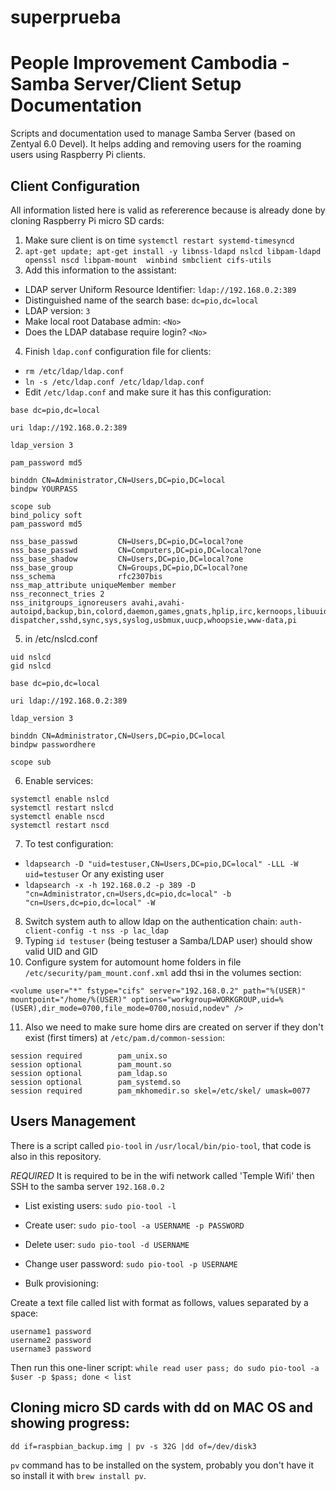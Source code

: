 # superprueba

# People Improvement Cambodia - Samba Server/Client Setup Documentation

Scripts and documentation used to manage Samba Server (based on Zentyal 6.0 Devel). It helps adding and removing users for the roaming users using Raspberry Pi clients.

## Client Configuration

All information listed here is valid as refererence because is already done by cloning Raspberry Pi micro SD cards: 

1. Make sure client is on time `systemctl restart systemd-timesyncd`
2. `apt-get update; apt-get install -y libnss-ldapd nslcd libpam-ldapd openssl nscd libpam-mount  winbind smbclient cifs-utils`
3. Add this information to the assistant: 
- LDAP server Uniform Resource Identifier: `ldap://192.168.0.2:389`
- Distinguished name of the search base: `dc=pio,dc=local`
- LDAP version: `3`
- Make local root Database admin: `<No>`
- Does the LDAP database require login?  `<No>`
4. Finish `ldap.conf` configuration file for clients:
- `rm /etc/ldap/ldap.conf`
- `ln -s /etc/ldap.conf /etc/ldap/ldap.conf`
- Edit `/etc/ldap.conf` and make sure it has this configuration:
```
base dc=pio,dc=local

uri ldap://192.168.0.2:389

ldap_version 3

pam_password md5

binddn CN=Administrator,CN=Users,DC=pio,DC=local
bindpw YOURPASS

scope sub
bind_policy soft
pam_password md5

nss_base_passwd         CN=Users,DC=pio,DC=local?one
nss_base_passwd         CN=Computers,DC=pio,DC=local?one
nss_base_shadow         CN=Users,DC=pio,DC=local?one
nss_base_group          CN=Groups,DC=pio,DC=local?one
nss_schema              rfc2307bis
nss_map_attribute uniqueMember member
nss_reconnect_tries 2
nss_initgroups_ignoreusers avahi,avahi-autoipd,backup,bin,colord,daemon,games,gnats,hplip,irc,kernoops,libuuid,lightdm,list,lp,mail,man,messagebus,news,proxy,pulse,root,rtkit,saned,speech-dispatcher,sshd,sync,sys,syslog,usbmux,uucp,whoopsie,www-data,pi
```
5. in /etc/nslcd.conf
```
uid nslcd
gid nslcd

base dc=pio,dc=local

uri ldap://192.168.0.2:389

ldap_version 3

binddn CN=Administrator,CN=Users,DC=pio,DC=local
bindpw passwordhere

scope sub
```
6. Enable services:
```
systemctl enable nslcd
systemctl restart nslcd
systemctl enable nscd
systemctl restart nscd
```
7. To test configuration:
- `ldapsearch -D "uid=testuser,CN=Users,DC=pio,DC=local" -LLL -W uid=testuser` Or any existing user
- `ldapsearch -x -h 192.168.0.2 -p 389 -D "cn=Administrator,cn=Users,dc=pio,dc=local" -b "cn=Users,dc=pio,dc=local" -W`
8. Switch system auth to allow ldap on the authentication chain:
`auth-client-config -t nss -p lac_ldap`
9. Typing `id testuser` (being testuser a Samba/LDAP user) should show valid UID and GID
10. Configure system for automount home folders in file `/etc/security/pam_mount.conf.xml` add thsi in the volumes section:
```
<volume user="*" fstype="cifs" server="192.168.0.2" path="%(USER)" mountpoint="/home/%(USER)" options="workgroup=WORKGROUP,uid=%(USER),dir_mode=0700,file_mode=0700,nosuid,nodev" />
```
11. Also we need to make sure home dirs are created on server if they don't exist (first timers) at `/etc/pam.d/common-session`:
```
session required        pam_unix.so
session optional        pam_mount.so
session optional        pam_ldap.so
session optional        pam_systemd.so
session required        pam_mkhomedir.so skel=/etc/skel/ umask=0077
```


## Users Management

There is a script called `pio-tool` in `/usr/local/bin/pio-tool`, that code is also in this repository.

*REQUIRED* It is required to be in the wifi network called 'Temple Wifi' then SSH to the samba server `192.168.0.2`

- List existing users:
`sudo pio-tool -l`

- Create user:
`sudo pio-tool -a USERNAME -p PASSWORD`

- Delete user:
`sudo pio-tool -d USERNAME`

- Change user password: 
`sudo pio-tool -p USERNAME`

- Bulk provisioning:

Create a text file called list with format as follows, values separated by a space:
```
username1 password
username2 password
username3 password
```

Then run this one-liner script:
`while read user pass; do sudo pio-tool -a $user -p $pass; done < list`

## Cloning micro SD cards with dd on MAC OS and showing progress:

`dd if=raspbian_backup.img | pv -s 32G |dd of=/dev/disk3`

`pv` command has to be installed on the system, probably you don't have it so install it with `brew install pv`.
